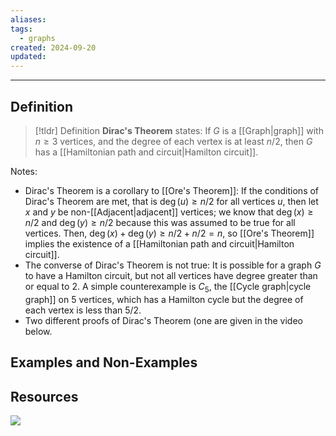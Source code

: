 ```yaml
---
aliases: 
tags:
  - graphs
created: 2024-09-20
updated:
---
```

---
## Definition 

> [!tldr] Definition
> **Dirac's Theorem** states: 
> If $G$ is a [[Graph|graph]] with $n \geq 3$ vertices, and the degree of each vertex is at least $n/2$, then $G$ has a [[Hamiltonian path and circuit|Hamilton circuit]]. 

Notes: 
- Dirac's Theorem is a corollary to [[Ore's Theorem]]: If the conditions of Dirac's Theorem are met, that is $\deg(u) \geq n/2$ for all vertices $u$, then let $x$ and $y$ be non-[[Adjacent|adjacent]] vertices; we know that $\deg(x) \geq n/2$ and $\deg(y) \geq n/2$ because this was assumed to be true for all vertices. Then, $\deg(x) + \deg(y) \geq n/2 + n/2 = n$, so [[Ore's Theorem]] implies the existence of a [[Hamiltonian path and circuit|Hamilton circuit]]. 
- The converse of Dirac's Theorem is not true: It is possible for a graph $G$ to have a Hamilton circuit, but not all vertices have degree greater than or equal to 2. A simple counterexample is $C_5$, the [[Cycle graph|cycle graph]] on $5$ vertices, which has a Hamilton cycle but the degree of each vertex is less than $5/2$. 
- Two different proofs of Dirac's Theorem (one are given in the video below. 

## Examples and Non-Examples



## Resources 

![](https://www.youtube.com/watch?v=S7bORlkfwsA)